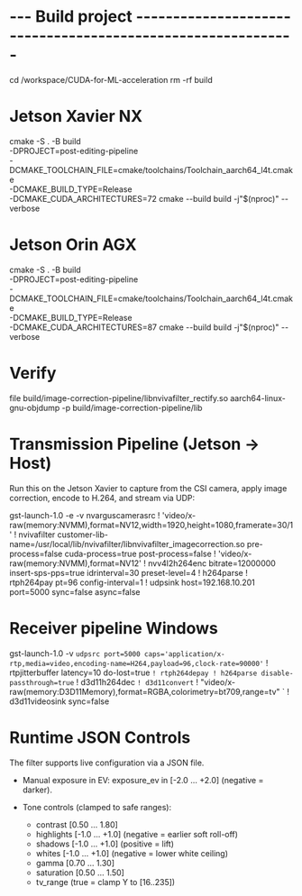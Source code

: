 # --- Build project ------------------------------------------------------------
cd /workspace/CUDA-for-ML-acceleration
rm -rf build

# Jetson Xavier NX
cmake -S . -B build \
  -DPROJECT=post-editing-pipeline \
  -DCMAKE_TOOLCHAIN_FILE=cmake/toolchains/Toolchain_aarch64_l4t.cmake \
  -DCMAKE_BUILD_TYPE=Release \
  -DCMAKE_CUDA_ARCHITECTURES=72
cmake --build build -j"$(nproc)" --verbose

# Jetson Orin AGX
cmake -S . -B build \
  -DPROJECT=post-editing-pipeline \
  -DCMAKE_TOOLCHAIN_FILE=cmake/toolchains/Toolchain_aarch64_l4t.cmake \
  -DCMAKE_BUILD_TYPE=Release \
  -DCMAKE_CUDA_ARCHITECTURES=87
cmake --build build -j"$(nproc)" --verbose

# Verify
file build/image-correction-pipeline/libnvivafilter_rectify.so
aarch64-linux-gnu-objdump -p build/image-correction-pipeline/lib

# Transmission Pipeline (Jetson → Host)

Run this on the Jetson Xavier to capture from the CSI camera, apply image correction, encode to H.264, and stream via UDP:

 gst-launch-1.0 -e -v   nvarguscamerasrc ! 'video/x-raw(memory:NVMM),format=NV12,width=1920,height=1080,framerate=30/1'   ! nvivafilter customer-lib-name=/usr/local/lib/nvivafilter/libnvivafilter_imagecorrection.so pre-process=false cuda-process=true post-process=false   ! 'video/x-raw(memory:NVMM),format=NV12'   ! nvv4l2h264enc bitrate=12000000 insert-sps-pps=true idrinterval=30 preset-level=4   ! h264parse ! rtph264pay pt=96 config-interval=1   ! udpsink host=192.168.10.201 port=5000 sync=false async=false

# Receiver pipeline Windows
 
 gst-launch-1.0 -v `
  udpsrc port=5000 caps='application/x-rtp,media=video,encoding-name=H264,payload=96,clock-rate=90000' `
  ! rtpjitterbuffer latency=10 do-lost=true `
  ! rtph264depay ! h264parse disable-passthrough=true `
  ! d3d11h264dec `
  ! d3d11convert `
  ! "video/x-raw(memory:D3D11Memory),format=RGBA,colorimetry=bt709,range=tv" `
  ! d3d11videosink sync=false

# Runtime JSON Controls

The filter supports live configuration via a JSON file.
 - Manual exposure in EV: exposure_ev in [-2.0 … +2.0] (negative = darker).
 - Tone controls (clamped to safe ranges):

      - contrast [0.50 … 1.80]
      - highlights [-1.0 … +1.0] (negative = earlier soft roll-off)
      - shadows [-1.0 … +1.0] (positive = lift)
      - whites [-1.0 … +1.0] (negative = lower white ceiling)
      - gamma [0.70 … 1.30]
      - saturation [0.50 … 1.50]
      - tv_range (true = clamp Y to [16..235])

